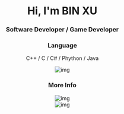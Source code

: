 <h1 align="center">Hi, I'm BIN XU</h1>

<h3 align="center">Software Developer / Game Developer</h3>

<div align="center"> 
  <h3>Language</h3>
  <p>C++ / C / C# / Phython / Java</p>
  <img src="https://img.shields.io/badge/c++-%2300599C.svg?style=for-the-badge&logo=c%2B%2B&logoColor=white" alt="img"></img>

  <div align="center">
  <h3>More Info</h3>
  <img src="https://github-readme-stats.vercel.app/api/top-langs/?username=vrymuxstf&langs_count=14&count_private=true&layout=compact&include_all_commits=true" alt="img" />
    <br/>
  <img src="https://github-readme-stats.vercel.app/api?username=vrymuxstf&show_icons=true&hide_title=true&count_private=true" alt="img" />
</div>
